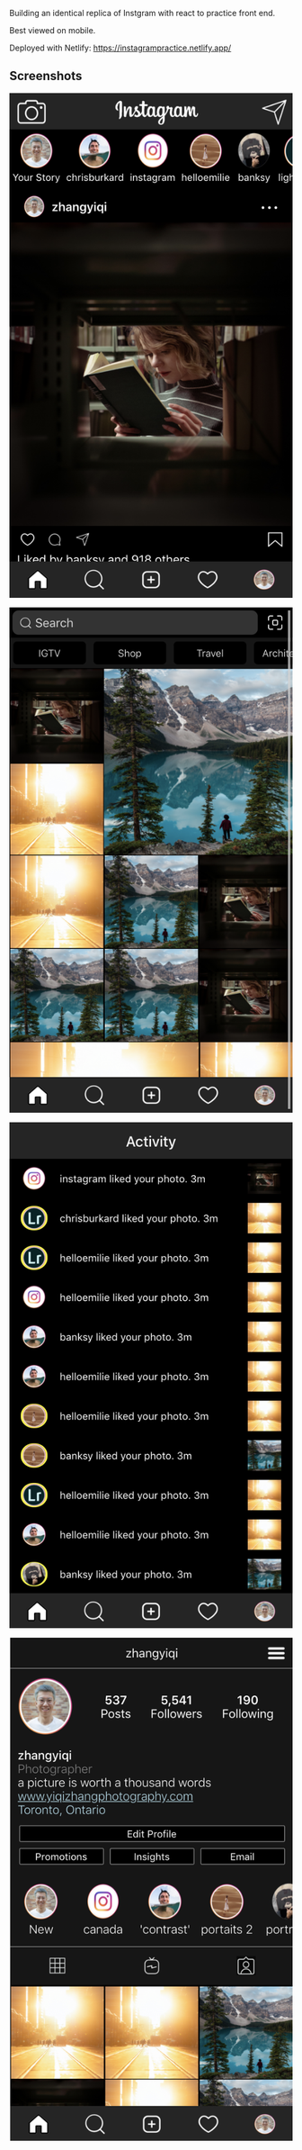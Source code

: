 Building an identical replica of Instgram with react to practice front end.

Best viewed on mobile.

Deployed with Netlify:
https://instagrampractice.netlify.app/

## Screenshots

!["Home Page"](https://github.com/TylerZhang00/Instagram/blob/master/src/assets/screenshots/Home.png?raw=true)

!["Search Page"](https://github.com/TylerZhang00/Instagram/blob/master/src/assets/screenshots/Feed.png?raw=true)

!["Activity Page"](https://github.com/TylerZhang00/Instagram/blob/master/src/assets/screenshots/Activity.png?raw=true)

!["Profile Page"](https://github.com/TylerZhang00/Instagram/blob/master/src/assets/screenshots/ProfileSS.png?raw=true)

